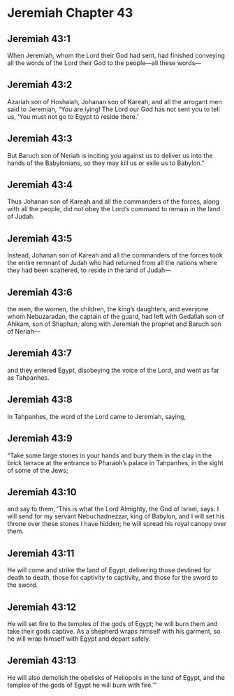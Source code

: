 # Jeremiah Chapter 43

## Jeremiah 43:1
When Jeremiah, whom the Lord their God had sent, had finished conveying all the words of the Lord their God to the people—all these words—

## Jeremiah 43:2
Azariah son of Hoshaiah, Johanan son of Kareah, and all the arrogant men said to Jeremiah, “You are lying! The Lord our God has not sent you to tell us, ‘You must not go to Egypt to reside there.’

## Jeremiah 43:3
But Baruch son of Neriah is inciting you against us to deliver us into the hands of the Babylonians, so they may kill us or exile us to Babylon.”

## Jeremiah 43:4
Thus Johanan son of Kareah and all the commanders of the forces, along with all the people, did not obey the Lord’s command to remain in the land of Judah.

## Jeremiah 43:5
Instead, Johanan son of Kareah and all the commanders of the forces took the entire remnant of Judah who had returned from all the nations where they had been scattered, to reside in the land of Judah—

## Jeremiah 43:6
the men, the women, the children, the king’s daughters, and everyone whom Nebuzaradan, the captain of the guard, had left with Gedaliah son of Ahikam, son of Shaphan, along with Jeremiah the prophet and Baruch son of Neriah—

## Jeremiah 43:7
and they entered Egypt, disobeying the voice of the Lord, and went as far as Tahpanhes.

## Jeremiah 43:8
In Tahpanhes, the word of the Lord came to Jeremiah, saying,

## Jeremiah 43:9
“Take some large stones in your hands and bury them in the clay in the brick terrace at the entrance to Pharaoh’s palace in Tahpanhes, in the sight of some of the Jews;

## Jeremiah 43:10
and say to them, ‘This is what the Lord Almighty, the God of Israel, says: I will send for my servant Nebuchadnezzar, king of Babylon, and I will set his throne over these stones I have hidden; he will spread his royal canopy over them.

## Jeremiah 43:11
He will come and strike the land of Egypt, delivering those destined for death to death, those for captivity to captivity, and those for the sword to the sword.

## Jeremiah 43:12
He will set fire to the temples of the gods of Egypt; he will burn them and take their gods captive. As a shepherd wraps himself with his garment, so he will wrap himself with Egypt and depart safely.

## Jeremiah 43:13
He will also demolish the obelisks of Heliopolis in the land of Egypt, and the temples of the gods of Egypt he will burn with fire.’”
